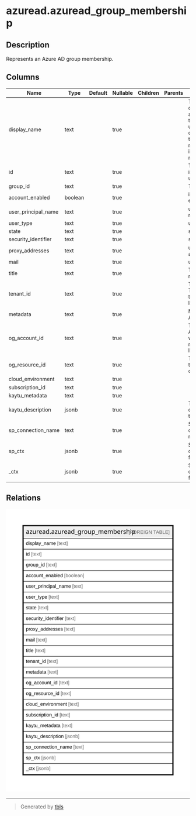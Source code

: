 # azuread.azuread_group_membership

## Description

Represents an Azure AD group membership.

## Columns

| Name | Type | Default | Nullable | Children | Parents | Comment |
| ---- | ---- | ------- | -------- | -------- | ------- | ------- |
| display_name | text |  | true |  |  | The name displayed in the address book for the user. This is usually the combination of the user's first name, middle initial and last name. |
| id | text |  | true |  |  | The unique identifier for the user. |
| group_id | text |  | true |  |  | The group id. |
| account_enabled | boolean |  | true |  |  | is the account enabled or not |
| user_principal_name | text |  | true |  |  | user principal name. |
| user_type | text |  | true |  |  | user type. |
| state | text |  | true |  |  | state. |
| security_identifier | text |  | true |  |  | state. |
| proxy_addresses | text |  | true |  |  | user proxy addresses. |
| mail | text |  | true |  |  | user email. |
| title | text |  | true |  |  | Title of the resource. |
| tenant_id | text |  | true |  |  | The Azure Tenant ID where the resource is located. |
| metadata | text |  | true |  |  | Metadata of the Azure resource |
| og_account_id | text |  | true |  |  | The Platform Account ID in which the resource is located. |
| og_resource_id | text |  | true |  |  | The unique ID of the resource in opengovernance. |
| cloud_environment | text |  | true |  |  |  |
| subscription_id | text |  | true |  |  |  |
| kaytu_metadata | text |  | true |  |  |  |
| kaytu_description | jsonb |  | true |  |  | The full model description of the resource |
| sp_connection_name | text |  | true |  |  | Steampipe connection name. |
| sp_ctx | jsonb |  | true |  |  | Steampipe context in JSON form. |
| _ctx | jsonb |  | true |  |  | Steampipe context in JSON form. |

## Relations

![er](azuread.azuread_group_membership.svg)

---

> Generated by [tbls](https://github.com/k1LoW/tbls)
